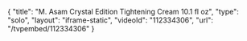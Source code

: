 {
    "title": "M. Asam Crystal Edition Tightening Cream 10.1 fl oz",
    "type": "solo",
    "layout": "iframe-static",
    "videoId": "112334306",
    "url": "\/tvpembed\/112334306"
}